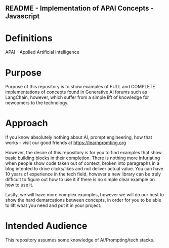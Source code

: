 ## README - Implementation of APAI Concepts - Javascript

# Definitions

APAI - Applied Artificial Intelligence

# Purpose

Purpose of this repository is to show examples of FULL and COMPLETE implementations of concepts found in Generative AI forums such as LangChain, however, which suffer from a simple lift of knowledge for newcomers to the technology.

# Approach

If you know absolutely nothing about AI, prompt engineering, how that works - visit our good friends at https://learnpromting.org

However, the desire of this repository is for you to find examples that show basic building blocks in their completion. There is nothing more infuriating when people show code taken out of context, broken into paragraphs in a blog intented to drive clicks/likes and not deliver actual value.
You can have 10 years of experience in the tech field, however a new library can be truly difficult to figure out how to use it if there is no simple clear example on how to use it.

Lastly, we will have more complex examples, however we will do our best to show the hard demarcations between concepts, in order for you to be able to lift what you need and put it in your project.

# Intended Audience

This repository assumes some knowledge of AI/Prompting/tech stacks.

